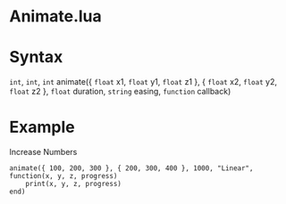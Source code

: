 # Animate.lua

# Syntax 
`int`, `int`, `int` animate({ `float` x1, `float` y1, `float` z1 }, { `float` x2, `float` y2, `float` z2 }, `float` duration, `string` easing, `function` callback)

# Example

Increase Numbers

	animate({ 100, 200, 300 }, { 200, 300, 400 }, 1000, "Linear", function(x, y, z, progress)
		print(x, y, z, progress)
	end)
